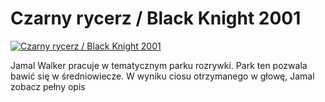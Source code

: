 Czarny rycerz / Black Knight 2001 
=============
[![Czarny rycerz / Black Knight 2001 ](http://vidos.pl/images/player.gif)](http://vidos.pl/czarny-rycerz-black-knight-2001)

 Jamal Walker pracuje w tematycznym parku rozrywki. Park ten pozwala bawić się w średniowiecze. W wyniku ciosu otrzymanego w głowę, Jamal zobacz pełny opis
